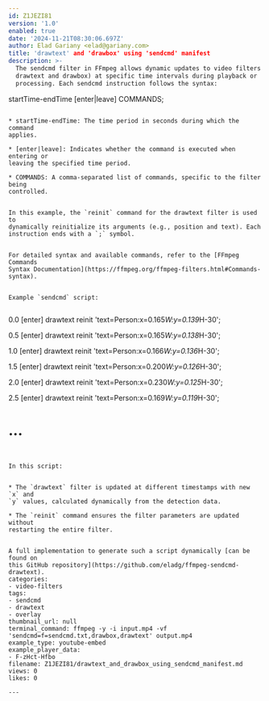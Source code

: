 ```yaml
---
id: Z1JEZI81
version: '1.0'
enabled: true
date: '2024-11-21T08:30:06.697Z'
author: Elad Gariany <elad@gariany.com>
title: 'drawtext' and 'drawbox' using 'sendcmd' manifest
description: >-
  The sendcmd filter in FFmpeg allows dynamic updates to video filters (e.g.,
  drawtext and drawbox) at specific time intervals during playback or
  processing. Each sendcmd instruction follows the syntax:


  ```

  startTime-endTime [enter|leave] COMMANDS;

  ```

  * startTime-endTime: The time period in seconds during which the command
  applies.

  * [enter|leave]: Indicates whether the command is executed when entering or
  leaving the specified time period.

  * COMMANDS: A comma-separated list of commands, specific to the filter being
  controlled.


  In this example, the `reinit` command for the drawtext filter is used to
  dynamically reinitialize its arguments (e.g., position and text). Each
  instruction ends with a `;` symbol.


  For detailed syntax and available commands, refer to the [FFmpeg Commands
  Syntax Documentation](https://ffmpeg.org/ffmpeg-filters.html#Commands-syntax).


  Example `sendcmd` script:


  ```

  0.0 [enter] drawtext reinit 'text=Person:x=0.165*W:y=0.139*H-30';

  0.5 [enter] drawtext reinit 'text=Person:x=0.165*W:y=0.138*H-30';

  1.0 [enter] drawtext reinit 'text=Person:x=0.166*W:y=0.136*H-30';

  1.5 [enter] drawtext reinit 'text=Person:x=0.200*W:y=0.126*H-30';

  2.0 [enter] drawtext reinit 'text=Person:x=0.230*W:y=0.125*H-30';

  2.5 [enter] drawtext reinit 'text=Person:x=0.169*W:y=0.119*H-30';

  # ...

  ```


  In this script:


  * The `drawtext` filter is updated at different timestamps with new `x` and
  `y` values, calculated dynamically from the detection data.

  * The `reinit` command ensures the filter parameters are updated without
  restarting the entire filter.


  A full implementation to generate such a script dynamically [can be found on
  this GitHub repository](https://github.com/eladg/ffmpeg-sendcmd-drawtext).
categories:
  - video-filters
tags:
  - sendcmd
  - drawtext
  - overlay
thumbnail_url: null
terminal_command: ffmpeg -y -i input.mp4 -vf 'sendcmd=f=sendcmd.txt,drawbox,drawtext' output.mp4
example_type: youtube-embed
example_player_data:
  - F-zHct-Hfbo
filename: Z1JEZI81/drawtext_and_drawbox_using_sendcmd_manifest.md
views: 0
likes: 0

---
```

